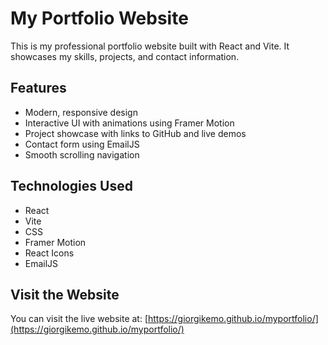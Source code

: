 # My Portfolio Website

This is my professional portfolio website built with React and Vite. It showcases my skills, projects, and contact information.

## Features

- Modern, responsive design
- Interactive UI with animations using Framer Motion
- Project showcase with links to GitHub and live demos
- Contact form using EmailJS
- Smooth scrolling navigation

## Technologies Used

- React
- Vite
- CSS
- Framer Motion
- React Icons
- EmailJS

## Visit the Website

You can visit the live website at: [https://giorgikemo.github.io/myportfolio/](https://giorgikemo.github.io/myportfolio/)
